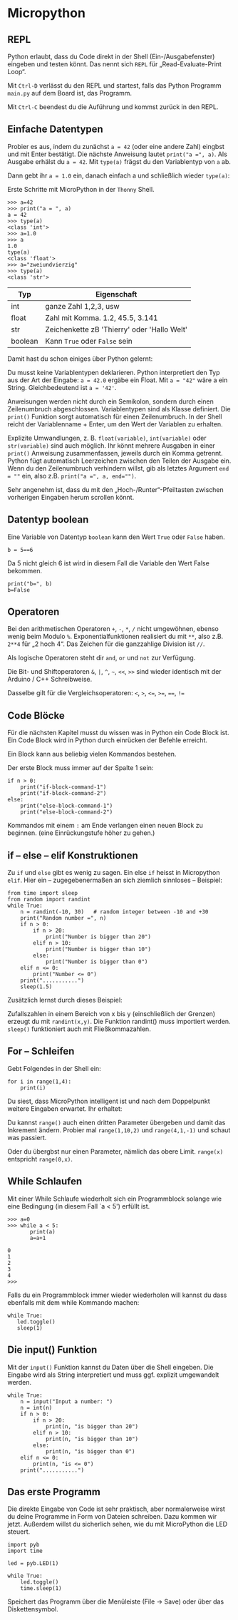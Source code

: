 # Micropython

## REPL
Python erlaubt, dass du Code direkt in der Shell (Ein-/Ausgabefenster) eingeben und testen könnt. Das nennt sich `REPL` für „Read-Evaluate-Print Loop“. 

Mit `Ctrl-D` verlässt du den REPL und startest, falls das Python Programm `main.py` auf dem Board ist, das Programm.

Mit `Ctrl-C` beendest du die Auführung und kommst zurück in den REPL.

## Einfache Datentypen
Probier es aus, indem du zunächst `a = 42` (oder eine andere Zahl) eingbst und mit Enter bestätigt. Die nächste Anweisung lautet `print("a =", a)`. Als Ausgabe erhälst du `a = 42`. Mit `type(a)` frägst du den Variablentyp von `a` ab. 

Dann gebt ihr `a = 1.0` ein, danach einfach a und schließlich wieder `type(a)`:

Erste Schritte mit MicroPython in der `Thonny` Shell.
```
>>> a=42
>>> print("a = ", a)
a = 42
>>> type(a)
<class 'int'>
>>> a=1.0
>>> a
1.0
type(a)
<class 'float'>
>>> a="zweiundvierzig"
>>> type(a)
<class 'str'>
```

|Typ   | Eigenschaft|
|----|----------|
|int   | ganze Zahl 1,2,3, usw |
|float | Zahl mit Komma. 1.2,  45.5, 3.141|
|str   | Zeichenkette zB 'Thierry' oder 'Hallo Welt' |
|boolean| Kann `True` oder `False` sein |

Damit hast du schon einiges über Python gelernt:

Du musst keine Variablentypen deklarieren. Python interpretiert den Typ aus der Art der Eingabe:
`a = 42.0` ergäbe ein Float.
Mit `a = "42"` wäre a ein String. Gleichbedeutend ist `a = '42'`.

Anweisungen werden nicht durch ein Semikolon, sondern durch einen Zeilenumbruch abgeschlossen.
Variablentypen sind als Klasse definiert.
Die `print()` Funktion sorgt automatisch für einen Zeilenumbruch.
In der Shell reicht der Variablenname + Enter, um den Wert der Variablen zu erhalten.

Explizite Umwandlungen, z. B. `float(variable)`, `int(variable)` oder `str(variable)` sind auch möglich.
Ihr könnt mehrere Ausgaben in einer `print()` Anweisung zusammenfassen, jeweils durch ein Komma getrennt.
Python fügt automatisch Leerzeichen zwischen den Teilen der Ausgabe ein.
Wenn du den Zeilenumbruch verhindern willst, gib als letztes Argument `end = ""` ein, also z.B. `print("a =", a, end="")`.

Sehr angenehm ist, dass du mit den „Hoch-/Runter“-Pfeiltasten zwischen vorherigen Eingaben herum scrollen könnt.

## Datentyp boolean

Eine Variable von Datentyp `boolean` kann den Wert `True` oder `False` haben.

```
b = 5==6
```

Da 5 nicht gleich 6 ist wird in diesem Fall die Variable den Wert False bekommen.

```
print("b=", b)
b=False
```

## Operatoren

Bei den arithmetischen Operatoren `+`, `-`, `*`, `/` nicht umgewöhnen, ebenso wenig beim Modulo `%`. Exponentialfunktionen realisiert du mit `**`, also z.B. `2**4` für „2 hoch 4“. Das Zeichen für die ganzzahlige Division ist `//`.


Als logische Operatoren steht dir `and`, `or` und `not` zur Verfügung. 

Die Bit- und Shiftoperatoren `&`, `|`, `^`, `~`, `<<`, `>>` sind wieder identisch mit der Arduino / C++ Schreibweise. 

Dasselbe gilt für die Vergleichsoperatoren: `<`, `>`, `<=`, `>=`, `==`, `!=`


## Code Blöcke

Für die nächsten Kapitel musst du wissen was in Python ein Code Block ist. Ein Code Block wird in Python durch einrücken der Befehle erreicht.

Ein Block kann aus beliebig vielen Kommandos bestehen. 

Der erste Block muss immer auf der Spalte 1 sein:

```
if n > 0:
    print("if-block-command-1")
    print("if-block-command-2")
else:
    print("else-block-command-1")
    print("else-block-command-2")
```

Kommandos mit einem `:` am Ende verlangen einen neuen Block zu beginnen. (eine Einrückungstufe höher zu gehen.)


## if – else – elif Konstruktionen

Zu `if` und `else` gibt es wenig zu sagen. Ein else `if` heisst in Micropython `elif`. Hier ein – zugegebenermaßen an sich ziemlich sinnloses – Beispiel:

```
from time import sleep
from random import randint   
while True:
    n = randint(-10, 30)   # random integer between -10 and +30
    print("Random number =", n)
    if n > 0:
        if n > 20:
            print("Number is bigger than 20")
        elif n > 10:
            print("Number is bigger than 10")
        else:
            print("Number is bigger than 0")
    elif n <= 0:
        print("Number <= 0")
    print("...........")
    sleep(1.5)
```

Zusätzlich lernst durch dieses Beispiel:

Zufallszahlen in einem Bereich von x bis y (einschließlich der Grenzen) erzeugt du mit `randint(x,y)`.
Die Funktion randint() muss importiert werden.
`sleep()` funktioniert auch mit Fließkommazahlen.

## For – Schleifen

Gebt Folgendes in der Shell ein:

```
for i in range(1,4):
    print(i)
```

Du siest, dass MicroPython intelligent ist und nach dem Doppelpunkt weitere Eingaben erwartet. Ihr erhaltet:

Du kannst `range()` auch einen dritten Parameter übergeben und damit das Inkrement ändern. Probier mal `range(1,10,2)` und `range(4,1,-1)` und schaut was passiert.

Oder du übergbst nur einen Parameter, nämlich das obere Limit. `range(x)` entspricht `range(0,x)`.

## While Schlaufen

Mit einer While Schlaufe wiederholt sich ein Programmblock solange wie eine Bedingung (in diesem Fall `a < 5') erfüllt ist.
```
>>> a=0
>>> while a < 5:
       print(a)
       a=a+1
    
0
1
2
3
4
>>>
```

Falls du ein Programmblock immer wieder wiederholen will kannst du dass ebenfalls mit dem while Kommando machen:

```
while True:
   led.toggle()
   sleep(1)
```

## Die input() Funktion

Mit der `input()` Funktion kannst du Daten über die Shell eingeben. Die Eingabe wird als String interpretiert und muss ggf. explizit umgewandelt werden.

```
while True:
    n = input("Input a number: ")
    n = int(n)
    if n > 0:
        if n > 20:
            print(n, "is bigger than 20")
        elif n > 10:
            print(n, "is bigger than 10")
        else:
            print(n, "is bigger than 0")
    elif n <= 0:
        print(n, "is <= 0")
    print("...........")
```

## Das erste Programm
Die direkte Eingabe von Code ist sehr praktisch, aber normalerweise wirst du deine Programme in Form von Dateien schreiben. Dazu kommen wir jetzt. Außerdem willst du sicherlich sehen, wie du mit MicroPython die LED steuert.


```
import pyb
import time 

led = pyb.LED(1)

while True:
    led.toggle()
    time.sleep(1)
```

Speichert das Programm über die Menüleiste (File → Save) oder über das Diskettensymbol.


